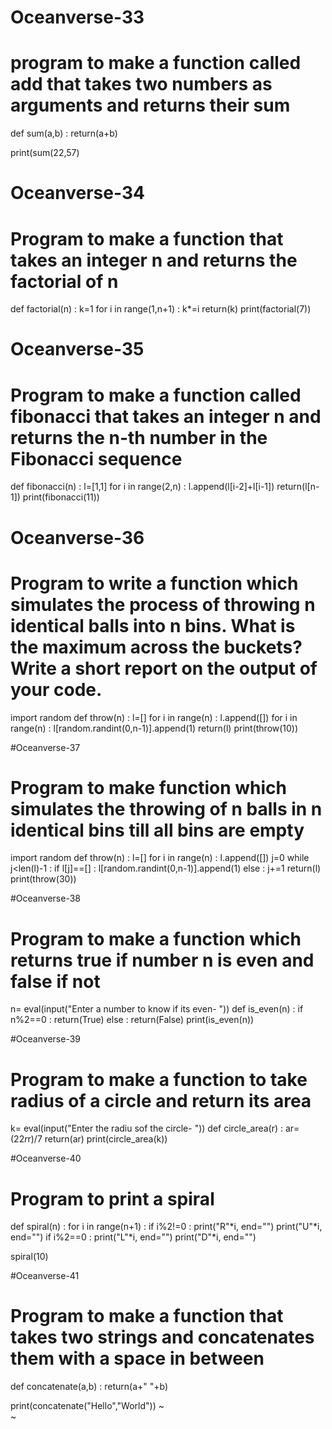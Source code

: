 # Oceanverse-33
# program to make a function called add that takes two numbers as arguments and returns their sum

def sum(a,b) :
  return(a+b)

print(sum(22,57)

# Oceanverse-34
# Program to make a function that takes an integer n and returns the factorial of n
def factorial(n) :
  k=1
  for i in range(1,n+1) :
    k*=i
  return(k)
print(factorial(7))

# Oceanverse-35
# Program to  make a function called fibonacci that takes an integer n and returns the n-th number in the Fibonacci sequence

def fibonacci(n) :
  l=[1,1]
  for i in range(2,n) :
    l.append(l[i-2]+l[i-1])
  return(l[n-1])
print(fibonacci(11))

# Oceanverse-36
# Program to write a function which simulates the process of throwing n identical balls into n bins. What is the maximum across the buckets? Write a short report on the output of your code.
import random
def throw(n) :
  l=[]
  for i in range(n) :
    l.append([])
  for i in range(n) :
    l[random.randint(0,n-1)].append(1)
  return(l)
print(throw(10))

#Oceanverse-37
# Program to make function which simulates the throwing of n balls in n identical bins till all bins are empty
import random
def throw(n) :
    l=[]
    for i in range(n) :
        l.append([])
    j=0
    while j<len(l)-1 :
        if l[j]==[] :
            l[random.randint(0,n-1)].append(1)
        else :
            j+=1
    return(l)
print(throw(30))
                
  
#Oceanverse-38
# Program to make a function which returns true if number n is even and false if not

n= eval(input("Enter a number to know if its even- "))
def is_even(n) :
    if n%2==0 :
        return(True)
    else :
        return(False)
print(is_even(n))

#Oceanverse-39
# Program to make a function to take radius of a circle and return its area

k= eval(input("Enter the radiu sof the circle- "))
def circle_area(r) :
    ar= (22*r*r)/7
    return(ar)
print(circle_area(k))

#Oceanverse-40
# Program to print a spiral

def spiral(n) :
    for i in range(n+1) :
        if i%2!=0 :
            print("R"*i, end="")
            print("U"*i, end="")
        if i%2==0 :
            print("L"*i, end="")
            print("D"*i, end="")

spiral(10)


#Oceanverse-41
# Program to make a function that takes two strings and concatenates them with a space in between

def concatenate(a,b) :
    return(a+" "+b)

print(concatenate("Hello","World"))
~                                                                                                                                                                                                           
~                                         
